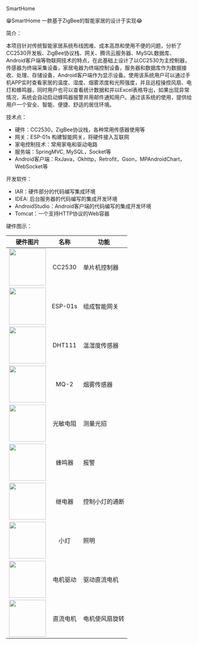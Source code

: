 SmartHome

😁SmartHome 一款基于ZigBee的智能家居的设计于实现😂

简介：

本项目针对传统智能家居系统布线困难、成本高昂和使用不便的问题，分析了CC2530开发板、ZigBee协议栈、网关、腾讯云服务器、MySQL数据库、Android客户端等物联网技术的特点，在此基础上设计了以CC2530为主控制器，传感器为终端采集设备，家居电器为终端控制设备，服务器和数据库作为数据接收、处理、存储设备，Android客户端作为显示设备。使用该系统用户可以通过手机APP实时查看家居的温度、湿度、烟雾浓度和光照强度，并且远程操控风扇、电灯和蜂鸣器，同时用户也可以查看统计数据和并以Excel表格导出，如果出现异常情况，系统会自动启动蜂鸣器报警并用邮件通知用户。通过该系统的使用，提供给用户一个安全、智能、便捷、舒适的居住环境。

技术点：

- 硬件：CC2530，ZigBee协议栈，各种常用传感器使用等
- 网关：ESP-01s 构建智能网关，将硬件接入互联网
- 家电控制技术：常用家电和驱动电路
- 服务端：SpringMVC, MySQL，Socket等
- Android客户端：RxJava，Okhttp，Retrofit，Gson，MPAndroidChart，WebSocket等

开发软件：

- IAR：硬件部分的代码编写集成环境
- IDEA: 后台服务器的代码编写的集成开发环境
- AndroidStudio：Android客户端的代码编写的集成开发环境
- Tomcat：一个支持HTTP协议的Web容器

硬件图示：

| 硬件图片                                                     |   名称   | 功能           |
| ------------------------------------------------------------ | :------: | -------------- |
| <center><img src="https://cdn.jsdelivr.net/gh/ThinkingXuan/HexoStaticImage/img/image-20220227145925353.png" width="100" center=true></center> |  CC2530  | 单片机控制器   |
| <center><img src="https://cdn.jsdelivr.net/gh/ThinkingXuan/HexoStaticImage/img/image-20220227151216878.png" width="100" center=true></center> | ESP-01s  | 组成智能网关   |
| <center><img src="https://cdn.jsdelivr.net/gh/ThinkingXuan/HexoStaticImage/img/image-20220227145925353.png" width="100" center=true></center> |  DHT111  | 温湿度传感器   |
| <center><img src="https://cdn.jsdelivr.net/gh/ThinkingXuan/HexoStaticImage/img/image-20220227145925353.png" width="100" center=true></center> |   MQ-2   | 烟雾传感器     |
| <center><img src="https://cdn.jsdelivr.net/gh/ThinkingXuan/HexoStaticImage/img/image-20220227145925353.png" width="100" center=true></center> | 光敏电阻 | 测量光招       |
| <center><img src="https://cdn.jsdelivr.net/gh/ThinkingXuan/HexoStaticImage/img/image-20220227145925353.png" width="100" center=true></center> |  蜂鸣器  | 报警           |
| <center><img src="https://cdn.jsdelivr.net/gh/ThinkingXuan/HexoStaticImage/img/image-20220227145925353.png" width="100" center=true></center> |  继电器  | 控制小灯的通断 |
| <center><img src="https://cdn.jsdelivr.net/gh/ThinkingXuan/HexoStaticImage/img/image-20220227145925353.png" width="100" center=true></center> |   小灯   | 照明           |
| <center><img src="https://cdn.jsdelivr.net/gh/ThinkingXuan/HexoStaticImage/img/image-20220227145925353.png" width="100" center=true></center> | 电机驱动 | 驱动直流电机   |
| <center><img src="https://cdn.jsdelivr.net/gh/ThinkingXuan/HexoStaticImage/img/image-20220227145925353.png" width="100" center=true></center> | 直流电机 | 电机使风扇旋转 |

